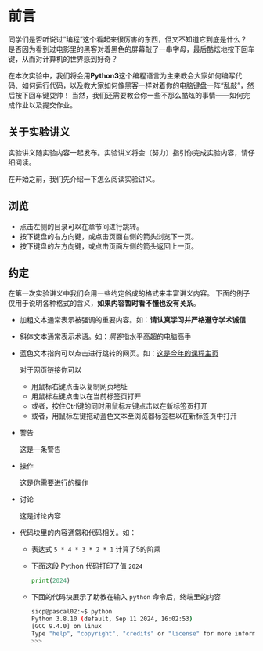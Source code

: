 # 前言

同学们是否听说过“编程”这个看起来很厉害的东西，但又不知道它到底是什么？ 是否因为看到过电影里的黑客对着黑色的屏幕敲了一串字母，最后酷炫地按下回车键，从而对计算机的世界感到好奇？

在本次实验中，我们将会用**Python3**这个编程语言为主来教会大家如何编写代码、如何运行代码，以及教大家如何像黑客一样对着你的电脑键盘一阵“乱敲”，然后按下回车键耍帅！ 当然，我们还需要教会你一些不那么酷炫的事情——如何完成作业以及提交作业。

## 关于实验讲义 <a href="#guan-yu-shi-yan-jiang-yi" id="guan-yu-shi-yan-jiang-yi"></a>

实验讲义随实验内容一起发布。实验讲义将会（努力）指引你完成实验内容，请仔细阅读。

在开始之前，我们先介绍一下怎么阅读实验讲义。

## 浏览 <a href="#liu-lan" id="liu-lan"></a>

* 点击左侧的目录可以在章节间进行跳转。
* 按下键盘的右方向键，或点击页面右侧的箭头浏览下一页。
* 按下键盘的左方向键，或点击页面左侧的箭头返回上一页。

## 约定 <a href="#yue-ding" id="yue-ding"></a>

在第一次实验讲义中我们会用一些约定俗成的格式来丰富讲义内容。 下面的例子仅用于说明各种格式的含义，**如果内容暂时看不懂也没有关系**。

* 加粗文本通常表示被强调的重要内容。如：**请认真学习并严格遵守学术诚信**
* 斜体文本通常表示术语。如：_黑&#x5BA2;_&#x6307;水平高超的电脑高手
*   蓝色文本指向可以点击进行跳转的网页。如：[这是今年的课程主页](https://sicp.pascal-lab.net/)

    对于网页链接你可以

    * 用鼠标右键点击以复制网页地址
    * 用鼠标左键点击以在当前标签页打开
    * 或者，按住Ctrl键的同时用鼠标左键点击以在新标签页打开
    * 或者，用鼠标左键拖动蓝色文本至浏览器标签栏以在新标签页中打开
*   警告

    这是一条警告
*   操作

    这是你需要进行的操作
*   讨论

    这是讨论内容
* 代码块里的内容通常和代码相关。如：
  * 表达式 `5 * 4 * 3 * 2 * 1` 计算了5的阶乘
  *   下面这段 Python 代码打印了值 `2024`

      ```python
      print(2024)
      ```
  *   下面的代码块展示了助教在输入 `python` 命令后，终端里的内容

      ```bash
      sicp@pascal02:~$ python
      Python 3.8.10 (default, Sep 11 2024, 16:02:53)
      [GCC 9.4.0] on linux
      Type "help", "copyright", "credits" or "license" for more information.
      >>>
      ```
